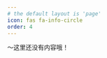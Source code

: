 ```yaml
---
# the default layout is 'page'
icon: fas fa-info-circle
order: 4
---
```

～这里还没有内容哦！
<!-- > Add Markdown syntax content to file `_tabs/about.md`{: .filepath } and it will show up on this page.
{: .prompt-tip } -->
